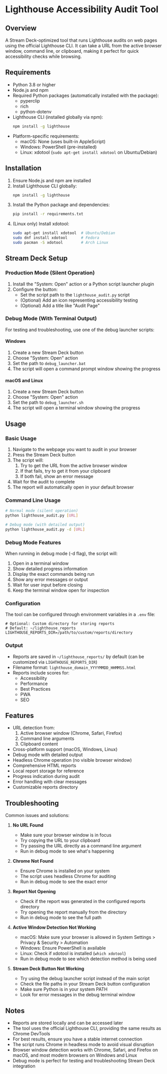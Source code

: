 # Lighthouse Accessibility Audit Tool

## Overview
A Stream Deck-optimized tool that runs Lighthouse audits on web pages using the official Lighthouse CLI. It can take a URL from the active browser window, command line, or clipboard, making it perfect for quick accessibility checks while browsing.

## Requirements
- Python 3.8 or higher
- Node.js and npm
- Required Python packages (automatically installed with the package):
  - pyperclip
  - rich
  - python-dotenv
- Lighthouse CLI (installed globally via npm):
  ```bash
  npm install -g lighthouse
  ```
- Platform-specific requirements:
  - macOS: None (uses built-in AppleScript)
  - Windows: PowerShell (pre-installed)
  - Linux: xdotool (`sudo apt-get install xdotool` on Ubuntu/Debian)

## Installation
1. Ensure Node.js and npm are installed
2. Install Lighthouse CLI globally:
   ```bash
   npm install -g lighthouse
   ```
3. Install the Python package and dependencies:
   ```bash
   pip install -r requirements.txt
   ```
4. (Linux only) Install xdotool:
   ```bash
   sudo apt-get install xdotool  # Ubuntu/Debian
   sudo dnf install xdotool      # Fedora
   sudo pacman -S xdotool        # Arch Linux
   ```

## Stream Deck Setup

### Production Mode (Silent Operation)
1. Install the "System: Open" action or a Python script launcher plugin
2. Configure the button:
   - Set the script path to the `lighthouse_audit.py` script
   - (Optional) Add an icon representing accessibility testing
   - (Optional) Add a title like "Audit Page"

### Debug Mode (With Terminal Output)
For testing and troubleshooting, use one of the debug launcher scripts:

#### Windows
1. Create a new Stream Deck button
2. Choose "System: Open" action
3. Set the path to `debug_launcher.bat`
4. The script will open a command prompt window showing the progress

#### macOS and Linux
1. Create a new Stream Deck button
2. Choose "System: Open" action
3. Set the path to `debug_launcher.sh`
4. The script will open a terminal window showing the progress

## Usage
### Basic Usage
1. Navigate to the webpage you want to audit in your browser
2. Press the Stream Deck button
3. The script will:
   1. Try to get the URL from the active browser window
   2. If that fails, try to get it from your clipboard
   3. If both fail, show an error message
4. Wait for the audit to complete
5. The report will automatically open in your default browser

### Command Line Usage
```bash
# Normal mode (silent operation)
python lighthouse_audit.py [URL]

# Debug mode (with detailed output)
python lighthouse_audit.py -d [URL]
```

### Debug Mode Features
When running in debug mode (-d flag), the script will:
1. Open in a terminal window
2. Show detailed progress information
3. Display the exact commands being run
4. Show any error messages or output
5. Wait for user input before closing
6. Keep the terminal window open for inspection

### Configuration
The tool can be configured through environment variables in a `.env` file:

```env
# Optional: Custom directory for storing reports
# Default: ~/lighthouse_reports
LIGHTHOUSE_REPORTS_DIR=/path/to/custom/reports/directory
```

### Output
- Reports are saved in `~/lighthouse_reports/` by default (can be customized via `LIGHTHOUSE_REPORTS_DIR`)
- Filename format: `lighthouse_domain_YYYYMMDD_HHMMSS.html`
- Reports include scores for:
  - Accessibility
  - Performance
  - Best Practices
  - PWA
  - SEO

## Features
- URL detection from:
  1. Active browser window (Chrome, Safari, Firefox)
  2. Command line arguments
  3. Clipboard content
- Cross-platform support (macOS, Windows, Linux)
- Debug mode with detailed output
- Headless Chrome operation (no visible browser window)
- Comprehensive HTML reports
- Local report storage for reference
- Progress indication during audit
- Error handling with clear messages
- Customizable reports directory

## Troubleshooting
Common issues and solutions:

1. **No URL Found**
   - Make sure your browser window is in focus
   - Try copying the URL to your clipboard
   - Try passing the URL directly as a command line argument
   - Run in debug mode to see what's happening

2. **Chrome Not Found**
   - Ensure Chrome is installed on your system
   - The script uses headless Chrome for auditing
   - Run in debug mode to see the exact error

3. **Report Not Opening**
   - Check if the report was generated in the configured reports directory
   - Try opening the report manually from the directory
   - Run in debug mode to see the full path

4. **Active Window Detection Not Working**
   - macOS: Make sure your browser is allowed in System Settings > Privacy & Security > Automation
   - Windows: Ensure PowerShell is available
   - Linux: Check if xdotool is installed (`which xdotool`)
   - Run in debug mode to see which detection method is being used

5. **Stream Deck Button Not Working**
   - Try using the debug launcher script instead of the main script
   - Check the file paths in your Stream Deck button configuration
   - Make sure Python is in your system PATH
   - Look for error messages in the debug terminal window

## Notes
- Reports are stored locally and can be accessed later
- The tool uses the official Lighthouse CLI, providing the same results as Chrome DevTools
- For best results, ensure you have a stable internet connection
- The script runs Chrome in headless mode to avoid visual disruption
- Browser window detection works with Chrome, Safari, and Firefox on macOS, and most modern browsers on Windows and Linux
- Debug mode is perfect for testing and troubleshooting Stream Deck integration 